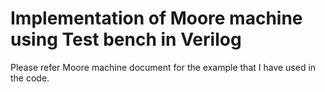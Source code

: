 # Implementation of Moore machine using Test bench in Verilog

Please refer Moore machine document for the example that I have used in the code.
